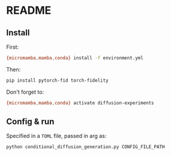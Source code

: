 # README

## Install

First:

```bash
{micromamba,mamba,conda} install -f environment.yml
```

Then:

```bash
pip install pytorch-fid torch-fidelity
```

Don't forget to:

```bash
{micromamba,mamba,conda} activate diffusion-experiments
```

## Config & run

Specified in a `TOML` file, passed in arg as:

```bash
python conditional_diffusion_generation.py CONFIG_FILE_PATH

